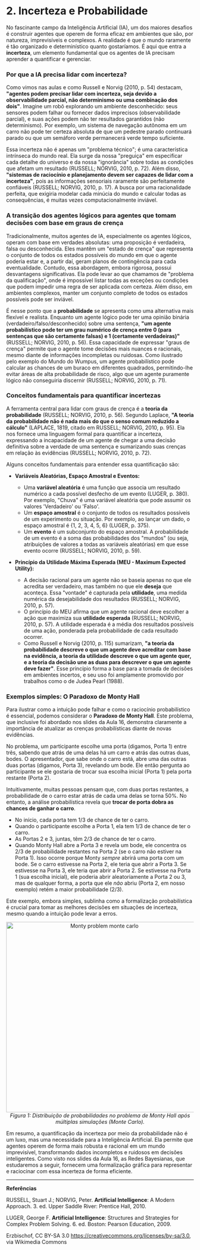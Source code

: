 # 2. Incerteza e Probabilidade

No fascinante campo da Inteligência Artificial (IA), um dos maiores desafios é construir agentes que operem de forma eficaz em ambientes que são, por natureza, imprevisíveis e complexos. A realidade é que o mundo raramente é tão organizado e determinístico quanto gostaríamos. É aqui que entra a **incerteza**, um elemento fundamental que os agentes de IA precisam aprender a quantificar e gerenciar.

### Por que a IA precisa lidar com incerteza?

Como vimos nas aulas e como Russell e Norvig (2010, p. 54) destacam, **"agentes podem precisar lidar com incerteza, seja devido a observabilidade parcial, não determinismo ou uma combinação dos dois"**. Imagine um robô explorando um ambiente desconhecido: seus sensores podem falhar ou fornecer dados imprecisos (observabilidade parcial), e suas ações podem não ter resultados garantidos (não determinismo). Por exemplo, um sistema de navegação autônoma em um carro não pode ter certeza absoluta de que um pedestre parado continuará parado ou que um semáforo verde permanecerá verde tempo suficiente.

Essa incerteza não é apenas um "problema técnico"; é uma característica intrínseca do mundo real. Ela surge da nossa "preguiça" em especificar cada detalhe do universo e da nossa "ignorância" sobre todas as condições que afetam um resultado (RUSSELL; NORVIG, 2010, p. 72). Além disso, **"sistemas de raciocínio e planejamento devem ser capazes de lidar com a incerteza"**, pois as informações sensoriais raramente são perfeitamente confiáveis (RUSSELL; NORVIG, 2010, p. 17). A busca por uma racionalidade perfeita, que exigiria modelar cada minúcia do mundo e calcular todas as consequências, é muitas vezes computacionalmente inviável.

### A transição dos agentes lógicos para agentes que tomam decisões com base em graus de crença

Tradicionalmente, muitos agentes de IA, especialmente os agentes lógicos, operam com base em verdades absolutas: uma proposição é verdadeira, falsa ou desconhecida. Eles mantêm um "estado de crença" que representa o conjunto de todos os estados possíveis do mundo em que o agente poderia estar e, a partir daí, geram planos de contingência para cada eventualidade. Contudo, essa abordagem, embora rigorosa, possui desvantagens significativas. Ela pode levar ao que chamamos de "problema da qualificação", onde é impossível listar todas as exceções ou condições que podem impedir uma regra de ser aplicada com certeza. Além disso, em ambientes complexos, manter um conjunto completo de todos os estados possíveis pode ser inviável.

É nesse ponto que a **probabilidade** se apresenta como uma alternativa mais flexível e realista. Enquanto um agente lógico pode ter uma opinião binária (verdadeiro/falso/desconhecido) sobre uma sentença, **"um agente probabilístico pode ter um grau numérico de crença entre 0 (para sentenças que são certamente falsas) e 1 (certamente verdadeiras)"** (RUSSELL; NORVIG, 2010, p. 56). Essa capacidade de expressar "graus de crença" permite que o agente tome decisões mais nuances e racionais, mesmo diante de informações incompletas ou ruidosas. Como ilustrado pelo exemplo do Mundo do Wumpus, um agente probabilístico pode calcular as chances de um buraco em diferentes quadrados, permitindo-lhe evitar áreas de alta probabilidade de risco, algo que um agente puramente lógico não conseguiria discernir (RUSSELL; NORVIG, 2010, p. 71).

### Conceitos fundamentais para quantificar incertezas

A ferramenta central para lidar com graus de crença é a **teoria da probabilidade** (RUSSELL; NORVIG, 2010, p. 56). Segundo Laplace, **"A teoria da probabilidade não é nada mais do que o senso comum reduzido a cálculo"** (LAPLACE, 1819, citado em RUSSELL; NORVIG, 2010, p. 95). Ela nos fornece uma linguagem formal para quantificar a incerteza, expressando a incapacidade de um agente de chegar a uma decisão definitiva sobre a verdade de uma sentença e sumarizando suas crenças em relação às evidências (RUSSELL; NORVIG, 2010, p. 72).

Alguns conceitos fundamentais para entender essa quantificação são:

*   **Variáveis Aleatórias, Espaço Amostral e Eventos:**
    *   Uma **variável aleatória** é uma função que associa um resultado numérico a cada possível desfecho de um evento (LUGER, p. 380). Por exemplo, "Chuva" é uma variável aleatória que pode assumir os valores 'Verdadeiro' ou 'Falso'.
    *   Um **espaço amostral** é o conjunto de todos os resultados possíveis de um experimento ou situação. Por exemplo, ao lançar um dado, o espaço amostral é {1, 2, 3, 4, 5, 6} (LUGER, p. 375).
    *   Um **evento** é um subconjunto do espaço amostral. A probabilidade de um evento é a soma das probabilidades dos "mundos" (ou seja, atribuições de valores a todas as variáveis aleatórias) em que esse evento ocorre (RUSSELL; NORVIG, 2010, p. 59).

*   **Princípio da Utilidade Máxima Esperada (MEU - Maximum Expected Utility):**
    *   A decisão racional para um agente não se baseia apenas no que ele acredita ser verdadeiro, mas também no que ele **deseja** que aconteça. Essa "vontade" é capturada pela **utilidade**, uma medida numérica da desejabilidade dos resultados (RUSSELL; NORVIG, 2010, p. 57).
    *   O princípio do MEU afirma que um agente racional deve escolher a ação que maximiza sua **utilidade esperada** (RUSSELL; NORVIG, 2010, p. 57). A utilidade esperada é a média dos resultados possíveis de uma ação, ponderada pela probabilidade de cada resultado ocorrer.
    *   Como Russell e Norvig (2010, p. 115) sumarizam, **"a teoria da probabilidade descreve o que um agente deve acreditar com base na evidência, a teoria da utilidade descreve o que um agente quer, e a teoria da decisão une as duas para descrever o que um agente deve fazer"**. Esse princípio forma a base para a tomada de decisões em ambientes incertos, e seu uso foi amplamente promovido por trabalhos como o de Judea Pearl (1988).

### Exemplos simples: O Paradoxo de Monty Hall

Para ilustrar como a intuição pode falhar e como o raciocínio probabilístico é essencial, podemos considerar o **Paradoxo de Monty Hall**. Este problema, que inclusive foi abordado nos slides da Aula 16, demonstra claramente a importância de atualizar as crenças probabilísticas diante de novas evidências.

No problema, um participante escolhe uma porta (digamos, Porta 1) entre três, sabendo que atrás de uma delas há um carro e atrás das outras duas, bodes. O apresentador, que sabe onde o carro está, abre uma das outras duas portas (digamos, Porta 3), revelando um bode. Ele então pergunta ao participante se ele gostaria de trocar sua escolha inicial (Porta 1) pela porta restante (Porta 2).

Intuitivamente, muitas pessoas pensam que, com duas portas restantes, a probabilidade de o carro estar atrás de cada uma delas se torna 50%. No entanto, a análise probabilística revela que **trocar de porta dobra as chances de ganhar o carro**.

*   No início, cada porta tem 1/3 de chance de ter o carro.
*   Quando o participante escolhe a Porta 1, ela tem 1/3 de chance de ter o carro.
*   As Portas 2 e 3, juntas, têm 2/3 de chance de ter o carro.
*   Quando Monty Hall abre a Porta 3 e revela um bode, ele concentra os 2/3 de probabilidade restantes na Porta 2 (se o carro não estiver na Porta 1). Isso ocorre porque Monty *sempre* abrirá uma porta com um bode. Se o carro estivesse na Porta 2, ele teria que abrir a Porta 3. Se estivesse na Porta 3, ele teria que abrir a Porta 2. Se estivesse na Porta 1 (sua escolha inicial), ele poderia abrir aleatoriamente a Porta 2 ou 3, mas de qualquer forma, a porta que ele *não* abriu (Porta 2, em nosso exemplo) retém a maior probabilidade (2/3).

Este exemplo, embora simples, sublinha como a formalização probabilística é crucial para tomar as melhores decisões em situações de incerteza, mesmo quando a intuição pode levar a erros.

<p align="center">
  <a title="Erzbischof, CC BY-SA 3.0, via Wikimedia Commons" href="https://commons.wikimedia.org/wiki/File:Monty_problem_monte_carlo.svg">
    <img width="512" alt="Monty problem monte carlo" src="https://upload.wikimedia.org/wikipedia/commons/thumb/0/0c/Monty_problem_monte_carlo.svg/512px-Monty_problem_monte_carlo.svg.png?20091009153013">
  </a><br>
  <em>Figura 1: Distribuição de probabilidades no problema de Monty Hall após múltiplas simulações (Monte Carlo).</em>
</p>



Em resumo, a quantificação da incerteza por meio da probabilidade não é um luxo, mas uma necessidade para a Inteligência Artificial. Ela permite que agentes operem de forma mais robusta e racional em um mundo imprevisível, transformando dados incompletos e ruidosos em decisões inteligentes. Como visto nos slides da Aula 16, as Redes Bayesianas, que estudaremos a seguir, fornecem uma formalização gráfica para representar e raciocinar com essa incerteza de forma eficiente.

---
**Referências**

RUSSELL, Stuart J.; NORVIG, Peter. **Artificial Intelligence**: A Modern Approach. 3. ed. Upper Saddle River: Prentice Hall, 2010.

LUGER, George F. **Artificial Intelligence**: Structures and Strategies for Complex Problem Solving. 6. ed. Boston: Pearson Education, 2009.

Erzbischof, CC BY-SA 3.0 <https://creativecommons.org/licenses/by-sa/3.0>, via Wikimedia Commons